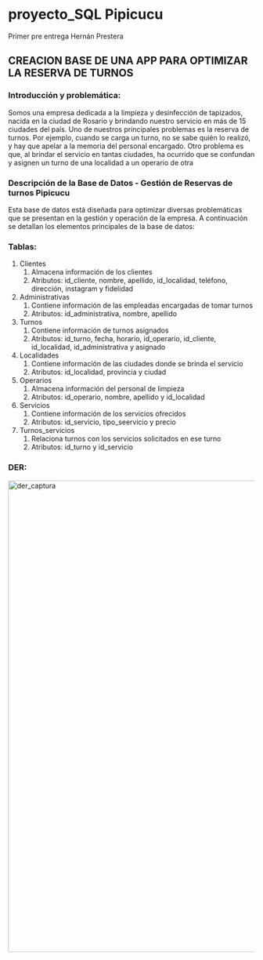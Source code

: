 # proyecto_SQL Pipicucu
Primer pre entrega
Hernán Prestera 


<h2>CREACION BASE DE UNA APP PARA OPTIMIZAR LA RESERVA DE TURNOS </h2>

<h3>Introducción y problemática:</h3>
 Somos una empresa dedicada a la limpieza y desinfección de tapizados, nacida en la ciudad de Rosario y brindando nuestro servicio en más de 15 ciudades del país. Uno de nuestros principales problemas es la reserva de turnos. Por ejemplo, cuando se carga un turno, no se sabe quién lo realizó, y hay que apelar a la memoria del personal encargado. Otro problema es que, al brindar el servicio en tantas ciudades, ha ocurrido que se confundan y asignen un turno de una localidad a un operario de otra

 
 <h3>Descripción de la Base de Datos - Gestión de Reservas de turnos Pipicucu </h3>
<p>Esta base de datos está diseñada para optimizar diversas problemáticas que se presentan en la gestión y operación de la empresa. A continuación se detallan los elementos principales de la base de datos:
</p>

 <h3>Tablas:</h3>
<ol>
        <li>Clientes
            <ol>
                <li>Almacena información de los clientes</li>
                <li>Atributos: id_cliente, nombre, apellido, id_localidad, teléfono, dirección, instagram y fidelidad</li>
            </ol>
        </li>
        <li>Administrativas
            <ol>
                <li>Contiene información de las empleadas encargadas de tomar turnos</li>
                <li>Atributos: id_administrativa, nombre, apellido</li>
            </ol>
        </li>
        <li>Turnos
            <ol>
                <li>Contiene información de turnos asignados</li>
                <li>Atributos: id_turno, fecha, horario, id_operario, id_cliente, id_localidad, id_administrativa y asignado</li>
            </ol>
        </li>
        <li>Localidades
            <ol>
                <li>Contiene información de las ciudades donde se brinda el servicio</li>
                <li>Atributos: id_localidad, provincia y ciudad</li>
            </ol>
        </li>
        <li>Operarios
            <ol>
                <li>Almacena información del personal de limpieza</li>
                <li>Atributos: id_operario, nombre, apellido y id_localidad</li>
            </ol>
        </li>
        <li>Servicios
            <ol>
                <li>Contiene información de los servicios ofrecidos</li>
                <li>Atributos: id_servicio, tipo_seervicio y precio</li>
            </ol>
        </li>
        <li>Turnos_servicios
            <ol>
                <li>Relaciona turnos con los servicios solicitados en ese turno</li>
                <li>Atributos: id_turno y id_servicio</li>
            </ol>
        </li>

</ol>




 
<h3>DER: </h3>
<img width="962" alt="der_captura" src="https://github.com/Prestera/proyecto_SQL/assets/121523848/d9258ef8-ed69-43cd-b7a7-5899ec0e26fc">

